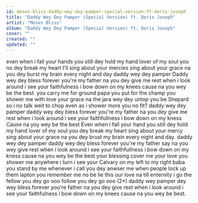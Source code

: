 ```yaml
---
id: moses-bliss-daddy-wey-dey-pamper-special-version-ft-doris-joseph
title: "Daddy Wey Dey Pamper (Special Version) ft. Doris Joseph"
artist: "Moses Bliss"
album: "Daddy Wey Dey Pamper (Special Version) ft. Doris Joseph"
cover: ""
created: ""
updated: ""
---
```


even when i fall your hands you still dey hold my hand lover of my soul you no dey break my heart I'll sing about your mercies sing about your grace na you dey burst my brain every night and day
daddy wey dey pamper Daddy wey dey bless forever you're my father na you dey give me rest when i look around i see your faithfulness i bow down on my knees  cause na you wey be the best.
you carry me for ground papa you put for the champ you shower me with love your grace na the jara wey dey untop you be Shepard so i no talk weit to chop even as i shower more you no fit?
daddy wey dey pamper daddy wey dey bless forever you're my father na you dey give me rest when i look around i see your faithfullness i bow down on my kness Cause na yoy wey be the best
 Even when i fall your hand you still dey hold my hand lover of my soul you dey break my heart sing about your mercy sing about your grace na you dey brust my brain every night and day.
daddy wey dey pamper daddy wey dey bless forever you're my father say na you wey give rest when i look around i see your faithfullness i bow down on my kness cause na you wey be the best
your blessing cover me your love you shower me anywhere i turn i see your Calvary on my left to my right baba you stand by me whenever i call you dey anwser me when people lock up them lapton you remember me no be lie this our love na till enternity i go the fellow you dey go ooo follow you dey go ooo (2*)
  daddy wey pamper dey wey bless forever you're father na you dey give rest when i look around i see your faithfulness i bow down on my knees cause na you wey be best.